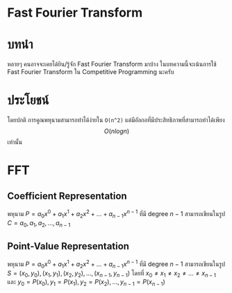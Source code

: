 # Fast Fourier Transform

# บทนำ
หลายๆ คนอาจจะเคยได้ยิน/รู้จัก Fast Fourier Transform มาบ้าง ในบทความนี้จะเน้นการใช้ Fast Fourier Transform ใน Competitive Programming นะครับ

# ประโยชน์
โดยปกติ การคูณพหุนามสามารถทำได้ง่ายใน `O(n^2)` แต่มีอัลกอที่มีประสิทธิภาพที่สามารถทำได้เพียง $$O(n log n)$$ เท่านั้น

# FFT
## Coefficient Representation
พหุนาม $P = a_0x^0 + a_1x^1 + a_2x^2 + \dotsc + a_{n-1}x^{n-1}$ ที่มี degree $n-1$ สามารถเขียนในรูป $C = {a_0, a_1, a_2, \dotsc, a_{n-1}}$
## Point-Value Representation
พหุนาม $P = a_0x^0 + a_1x^1 + a_2x^2 + \dotsc + a_{n-1}x^{n-1}$ ที่มี degree $n-1$ สามารถเขียนในรูป $S = {(x_0, y_0), (x_1, y_1), (x_2, y_2), ..., (x_{n-1}, y_{n-1})}$ โดยที่ $x_0 \neq x_1 \neq x_2 \neq \dotsc \neq x_{n-1}$ และ $y_0 = P(x_0), y_1 = P(x_1), y_2 = P(x_2), \dotsc, y_{n-1} = P(x_{n-1})$
